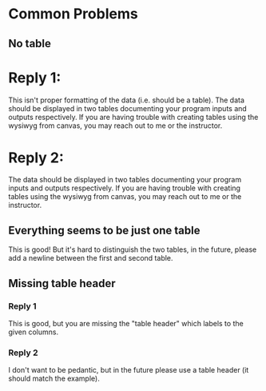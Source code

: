 # Common Problems

## No table

# Reply 1:
This isn't proper formatting of the data (i.e. should be a table). The data should be displayed in two tables documenting your program inputs and outputs respectively. If you are having trouble with creating tables using the wysiwyg from canvas, you may reach out to me or the instructor.

# Reply 2:

The data should be displayed in two tables documenting your program inputs and outputs respectively. If you are having trouble with creating tables using the wysiwyg from canvas, you may reach out to me or the instructor.


## Everything seems to be just one table

This is good! But it's hard to distinguish the two tables, in the future, please add a newline between the first and second table.

## Missing table header

### Reply 1

This is good, but you are missing the "table header" which labels to the given columns. 

### Reply 2

I don't want to be pedantic, but in the future please use a table header (it should match the example).


